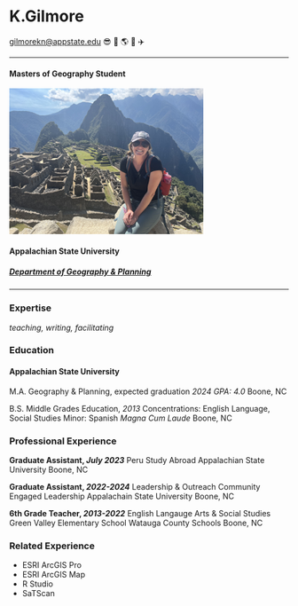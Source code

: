 # K.Gilmore 
gilmorekn@appstate.edu 
:sunglasses: :sunflower: :earth_americas: :sunrise_over_mountains: :airplane:
__________
#### Masters of Geography Student
<img src= "IMG-7851.jpg" width =350 />

#### Appalachian State University 
##### [Department of Geography & Planning](https://geo.appstate.edu/)
______________
### Expertise 
*teaching, writing, facilitating* 
### Education 
#### Appalachian State University
M.A. Geography & Planning, expected graduation *2024*
*GPA: 4.0*
Boone, NC


B.S. Middle Grades Education, *2013*
Concentrations: English Language, Social Studies
Minor: Spanish
*Magna Cum Laude*
Boone, NC

### Professional Experience 
****Graduate Assistant, *July 2023*****
 Peru Study Abroad 
 Appalachian State University
 Boone, NC

****Graduate Assistant, *2022-2024*****
Leadership & Outreach 
Community Engaged Leadership
Appalachain State University 
Boone, NC

 ****6th Grade Teacher, *2013-2022*****
 English Langauge Arts & Social Studies
 Green Valley Elementary School
  Watauga County Schools
  Boone, NC
### Related Experience
- ESRI ArcGIS Pro 
- ESRI ArcGIS Map
- R Studio
- SaTScan 